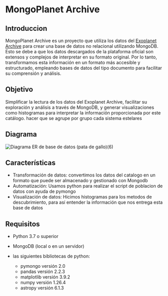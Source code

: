 # MongoPlanet Archive
## Introduccion

MongoPlanet Archive es un proyecto que utiliza los datos del [Exoplanet Archive](https://exoplanetarchive.ipac.caltech.edu) para crear una base de datos no relacional utilizando MongoDB. Esto se debe a que los datos descargados de la plataforma oficial son extensos y complejos de interpretar en su formato original. Por lo tanto, transformamos esta información en un formato más accesible y estructurado, empleando bases de datos del tipo documento para facilitar su comprensión y análisis.

## Objetivo

Simplificar la lectura de los datos del Exoplanet Archive, facilitar su exploración y análisis a través de MongoDB, y generar visualizaciones como histogramas para interpretar la información proporcionada por este catálogo. hacer que se agrupe por grupo cada sistema estelares 

## Diagrama

![Diagrama ER de base de datos (pata de gallo)(6)](https://github.com/user-attachments/assets/d3299766-f015-4d05-8151-bfda7a042c2d)



## Características

- Transformación de datos: convertimos los datos del catalogo en un formato que puede ser almacenado y gestionado con Mongodb
- Automatización: Usamos python para realizar el script de poblacion de datos con ayuda de pymongo
- Visualización de datos: Hicimos histogramas para los metodos de descubrimiento, para así entender la información que nos entrega esta base de datos

## Requisitos

- Python 3.7 o superior
- MongoDB (local o en un servidor)

- las siguientes bibliotecas de python:
  - pymongo versión 2.0
  - pandas versión 2.2.3
  - matplotlib versión 3.9.2
  - numpy versión 1.26.4
  - astropy versión 6.1.3

